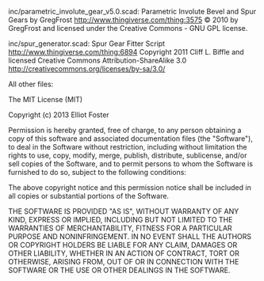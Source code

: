 inc/parametric\_involute\_gear\_v5.0.scad:
Parametric Involute Bevel and Spur Gears by GregFrost http://www.thingiverse.com/thing:3575
© 2010 by GregFrost and licensed under the Creative Commons - GNU GPL license.

inc/spur\_generator.scad:
Spur Gear Fitter Script http://www.thingiverse.com/thing:6894
Copyright 2011 Cliff L. Biffle and licensed Creative Commons Attribution-ShareAlike 3.0
http://creativecommons.org/licenses/by-sa/3.0/

All other files:

The MIT License (MIT)

Copyright (c) 2013 Elliot Foster

Permission is hereby granted, free of charge, to any person obtaining a copy of
this software and associated documentation files (the "Software"), to deal in
the Software without restriction, including without limitation the rights to
use, copy, modify, merge, publish, distribute, sublicense, and/or sell copies of
the Software, and to permit persons to whom the Software is furnished to do so,
subject to the following conditions:

The above copyright notice and this permission notice shall be included in all
copies or substantial portions of the Software.

THE SOFTWARE IS PROVIDED "AS IS", WITHOUT WARRANTY OF ANY KIND, EXPRESS OR
IMPLIED, INCLUDING BUT NOT LIMITED TO THE WARRANTIES OF MERCHANTABILITY, FITNESS
FOR A PARTICULAR PURPOSE AND NONINFRINGEMENT. IN NO EVENT SHALL THE AUTHORS OR
COPYRIGHT HOLDERS BE LIABLE FOR ANY CLAIM, DAMAGES OR OTHER LIABILITY, WHETHER
IN AN ACTION OF CONTRACT, TORT OR OTHERWISE, ARISING FROM, OUT OF OR IN
CONNECTION WITH THE SOFTWARE OR THE USE OR OTHER DEALINGS IN THE SOFTWARE.
